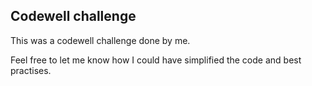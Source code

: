 ## Codewell challenge
This was a codewell challenge done by me.



Feel free to let me know how I could have simplified the code and best practises.


